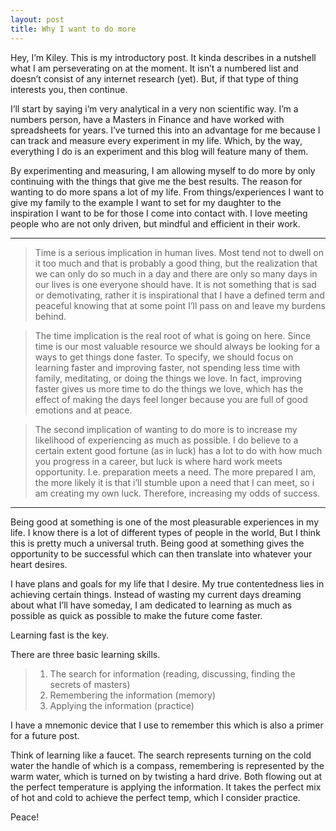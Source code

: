 ```yaml
---
layout: post
title: Why I want to do more
---
```



Hey, I’m Kiley. This is my introductory post. It kinda describes in a nutshell what I am perseverating on at the moment. It isn’t  a numbered list and doesn’t consist of any internet research (yet). But, if that type of thing interests you, then continue.

I’ll start by saying i’m very analytical in a very non scientific way. I’m a numbers person, have a Masters in Finance and have worked with spreadsheets for years. I’ve turned this into an advantage for me because I can track and measure every experiment in my life. Which, by the way, everything I do is an experiment and this blog will feature many of them. 

By experimenting and measuring, I am allowing myself to do more by only continuing with the things that give me the best results. The reason for wanting to do more spans a lot of my life. From things/experiences  I want to give my family to the example I want to set for my daughter to the inspiration I want to be for those I come into contact with. I love meeting people who are not only driven, but mindful and efficient in their work. 

---

>Time is a serious implication in human lives. Most tend not to dwell on it too much and that is probably a good thing, but the realization that we can only do so much in a day and there are only so many days in our lives is one everyone should have. It is not something that is sad or demotivating, rather it is inspirational that I have a defined term and peaceful knowing that at some point I’ll pass on and leave my burdens behind. 

>The time implication is the real root of what is going on here. Since time is our most valuable resource we should always be looking for a ways to get things done faster. To specify, we should focus on learning faster and improving faster, not spending less time with family, meditating, or doing the things we love. In fact, improving faster gives us more time  to do the things we love, which has the effect of making the days feel longer because you are full of good emotions and at peace. 

>The second implication of wanting to do more is to increase my likelihood of experiencing as much as possible. I do believe to a certain extent good fortune (as in luck) has a lot to do with how much you progress in a career, but luck is where hard work meets opportunity. I.e. preparation meets a need. The more prepared I am, the more likely it is that i’ll stumble upon a need that I can meet, so i am creating my own luck. Therefore, increasing my odds of success. 

---

Being good at something is one of the most pleasurable experiences in my life. I know there is a lot of different types of people in the world, But I think this is pretty much a universal truth. Being good at something gives the opportunity to be successful which can then translate into whatever your heart desires.

I have plans and goals for my life that I desire. My true contentedness lies in achieving certain things. Instead of wasting my current days dreaming about what I’ll have someday, I am dedicated to learning as much as possible as quick as possible to make the future come faster. 

Learning fast is the key. 

There are three basic learning skills. 

>1. The search for information (reading, discussing, finding the secrets of masters)
>2. Remembering the information (memory)
>3. Applying the information (practice)

I have a mnemonic device that I use to remember this which is also a primer for a future post. 

Think of learning like a faucet. The search represents turning on the cold water the handle of which is a compass, remembering is represented by the warm water, which is turned on by twisting a hard drive. Both flowing out at the perfect temperature is applying the information. It takes the perfect mix of hot and cold to achieve the perfect temp, which I consider practice. 

Peace!
